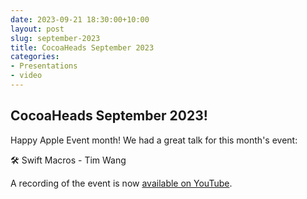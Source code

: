 ```yaml
---
date: 2023-09-21 18:30:00+10:00
layout: post
slug: september-2023
title: CocoaHeads September 2023
categories:
- Presentations
- video
---
```


## CocoaHeads September 2023!

Happy Apple Event month! We had a great talk for this month's event:

🛠️ Swift Macros - Tim Wang

A recording of the event is now [available on YouTube](https://youtube.com/live/cINMOHdQmqE).